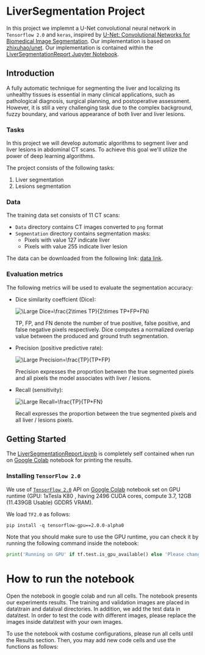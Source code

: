 # LiverSegmentation Project

In this project we implemnt a U-Net convolutional neural network in `Tensorflow 2.0` and `keras`, inspired by [U-Net: Convolutional Networks for Biomedical Image Segmentation](https://lmb.informatik.uni-freiburg.de/people/ronneber/u-net/ "U-Net: Convolutional Networks for Biomedical Image Segmentation"). Our implementation is based on [zhixuhao/unet](https://github.com/zhixuhao/unet "zhixuhao/unet"). Our implementation is contained within the [LiverSegmentationReport Jupyter Notebook](../blob/master/LiverSegmentationReport.ipynb "LiverSegmentationReport").

## Introduction

A fully automatic technique for segmenting the liver and localizing its unhealthy tissues is essential in many clinical applications, such as pathological diagnosis, surgical planning, and postoperative assessment. However, it is still a very challenging task due to the complex background, fuzzy boundary, and various appearance of both liver and liver lesions.

### Tasks
In this project we will develop automatic algorithms to segment liver and liver lesions in abdominal CT scans. To achieve this goal we'll utilize the power of deep learning algorithms.

The project consists of the following tasks:

1.  Liver segmentation
2.  Lesions segmentation

### Data

The training data set consists of 11 CT scans:

* `Data` directory contains CT images converted to `png` format
* `Segmentation` directory contains segmentation masks:
  * Pixels with value 127 indicate liver
  * Pixels with value 255 indicate liver lesion

The data can be downloaded from the following link: [data link](https://drive.google.com/open?id=1lhYdOFymZSC5Gz76Zt4GzcDYc8nWaWJv).

### Evaluation metrics
The following metrics will be used to evaluate the segmentation accuracy:

* Dice similarity coeffcient (Dice): 
  
  <img src="https://latex.codecogs.com/svg.latex?\Large&space;Dice=\frac{2\times&space;TP}{2\times&space;TP+FP+FN}" title="\Large Dice=\frac{2\times TP}{2\times TP+FP+FN}" />

  TP, FP, and FN denote the number of true positive, false positive, and false negative pixels respectively. Dice computes a normalized overlap value between the produced and ground truth segmentation.

* Precision (positive predictive rate):

  <img src="https://latex.codecogs.com/svg.latex?\Large&space;Precision=\frac{TP}{TP+FP}" title="\Large Precision=\frac{TP}{TP+FP}" />
  
  Precision expresses the proportion between the true segmented pixels and all pixels the model associates with liver / lesions.

* Recall (sensitivity):
  
  <img src="https://latex.codecogs.com/svg.latex?\Large&space;Recall=\frac{TP}{TP+FN}" title="\Large Recall=\frac{TP}{TP+FN}" />
  
  Recall expresses the proportion between the true segmented pixels and all liver / lesions pixels.

## Getting Started

The [LiverSegmentationReport.ipynb](../blob/master/LiverSegmentationReport.ipynb "LiverSegmentationReport") is completely self contained when run on [Google Colab](https://colab.research.google.com/ "Welcome To Colaboratory - Colaboratory - Google") notebook for printing the results.

### Installing `TensorFlow 2.0`

We use of [`TensorFlow 2.0`](https://www.tensorflow.org/alpha) API on [Google Colab](https://colab.research.google.com/ "Welcome To Colaboratory - Colaboratory - Google") notebook set on GPU runtime (GPU: 1xTesla K80 , having 2496 CUDA cores, compute 3.7, 12GB (11.439GB Usable) GDDR5 VRAM).

We load `TF2.0` as follows:
```
pip install -q tensorflow-gpu==2.0.0-alpha0
```

Note that you should make sure to use the GPU runtime, you can check it by running the following command inside the notebook:
```python
print('Running on GPU' if tf.test.is_gpu_available() else 'Please change runtime type to GPU on Google Colab under Runtime') # Make sure we are set to GPU (under Runtime->Change runtime type)
```

# How to run the notebook

Open the notebook in google colab and run all cells. The notebook presents our experiments results. The training and validation images are placed in data\train and data\val directories. In addition, we add the test data in data\test. In order to test the code with different images, please replace the images inside data\test with your own images.

To use the notebook with costume configurations, please run all cells until the Results section. Then, you may add new code cells and use the functions as follows:
